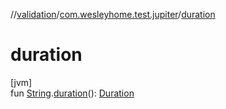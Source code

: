 //[validation](../../index.md)/[com.wesleyhome.test.jupiter](index.md)/[duration](duration.md)

# duration

[jvm]\
fun [String](https://kotlinlang.org/api/latest/jvm/stdlib/kotlin/-string/index.html).[duration](duration.md)(): [Duration](https://docs.oracle.com/javase/8/docs/api/java/time/Duration.html)
